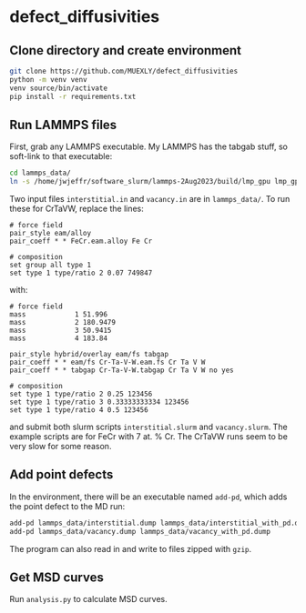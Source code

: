 # defect_diffusivities

## Clone directory and create environment

```bash
git clone https://github.com/MUEXLY/defect_diffusivities
python -m venv venv
venv source/bin/activate
pip install -r requirements.txt
```

## Run LAMMPS files

First, grab any LAMMPS executable. My LAMMPS has the tabgab stuff, so soft-link to that executable:

```bash
cd lammps_data/
ln -s /home/jwjeffr/software_slurm/lammps-2Aug2023/build/lmp_gpu lmp_gpu
```

Two input files `interstitial.in` and `vacancy.in` are in `lammps_data/`. To run these for CrTaVW, replace the lines:

```
# force field
pair_style eam/alloy
pair_coeff * * FeCr.eam.alloy Fe Cr

# composition
set group all type 1
set type 1 type/ratio 2 0.07 749847
```

with:

```
# force field
mass            1 51.996
mass            2 180.9479
mass            3 50.9415
mass            4 183.84

pair_style hybrid/overlay eam/fs tabgap
pair_coeff * * eam/fs Cr-Ta-V-W.eam.fs Cr Ta V W
pair_coeff * * tabgap Cr-Ta-V-W.tabgap Cr Ta V W no yes

# composition
set type 1 type/ratio 2 0.25 123456
set type 1 type/ratio 3 0.33333333334 123456
set type 1 type/ratio 4 0.5 123456
```

and submit both slurm scripts `interstitial.slurm` and `vacancy.slurm`. The example scripts are for FeCr with 7 at. % Cr. The CrTaVW runs seem to be very slow for some reason.

## Add point defects

In the environment, there will be an executable named `add-pd`, which adds the point defect to the MD run:

```bash
add-pd lammps_data/interstitial.dump lammps_data/interstitial_with_pd.dump
add-pd lammps_data/vacancy.dump lammps_data/vacancy_with_pd.dump
```

The program can also read in and write to files zipped with `gzip`.

## Get MSD curves

Run `analysis.py` to calculate MSD curves.